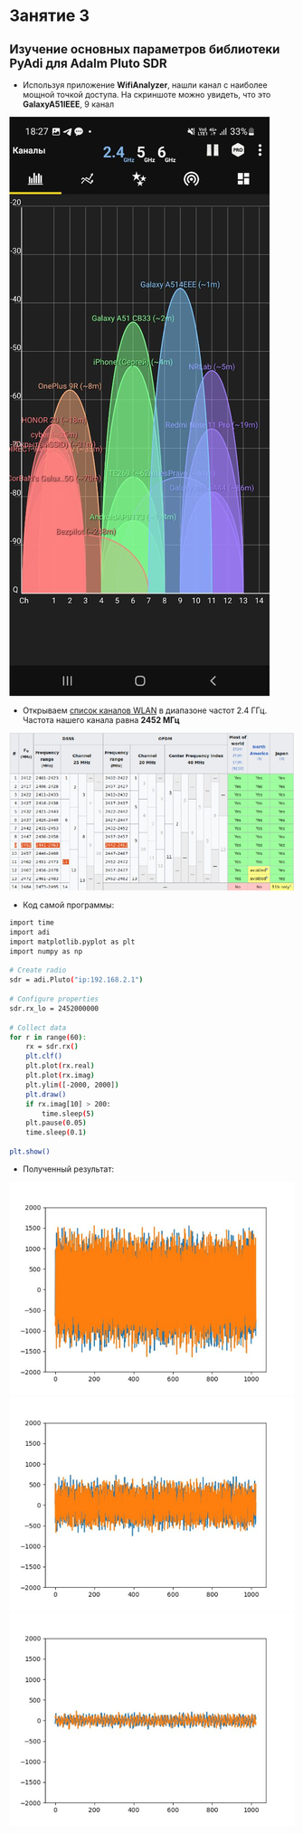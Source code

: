 # Занятие 3
## Изучение основных параметров библиотеки PyAdi для Adalm Pluto SDR


- Используя приложение  **WifiAnalyzer**, нашли канал c наиболее мощной точкой доступа. На скриншоте можно увидеть, что это **GalaxyA51IEEE**, 9 канал

<img src = "Screenshots/scr2.jpeg">

- Открываем [список каналов WLAN](https://en.wikipedia.org/wiki/List_of_WLAN_channelshttps://en.wikipedia.org/wiki/List_of_WLAN_channels) в диапазоне частот 2.4 ГГц. Частота нашего канала равна **2452 МГц**

<img src = "Screenshots/scr1.jpeg">

- Код самой программы:

```sh
import time
import adi
import matplotlib.pyplot as plt
import numpy as np

# Create radio
sdr = adi.Pluto("ip:192.168.2.1")

# Configure properties
sdr.rx_lo = 2452000000

# Collect data
for r in range(60):
    rx = sdr.rx()
    plt.clf()
    plt.plot(rx.real)
    plt.plot(rx.imag)
    plt.ylim([-2000, 2000])
    plt.draw()
    if rx.imag[10] > 200:
    	time.sleep(5)
    plt.pause(0.05)
    time.sleep(0.1)
    
plt.show()
```

- Полученный результат:

<img src = "Screenshots/scr3.jpeg">

<img src = "Screenshots/scr4.jpeg">

<img src = "Screenshots/scr5.jpeg">



